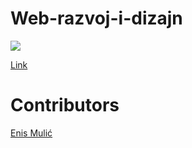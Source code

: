 # Web-razvoj-i-dizajn

[<img src="https://discordapp.com/api/guilds/440055845552914433/widget.png" align="center">](https://discord.gg/MFzeztS)

[Link](Ispiti/2019-06-22/Postavka/wrdIntegralno.html)

# Contributors

[Enis Mulić](https://github.com/PancakeAlchemist)  
